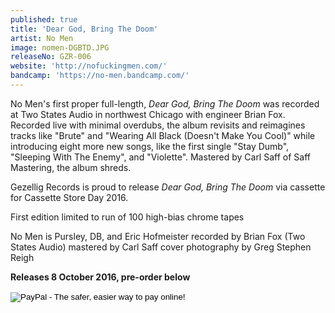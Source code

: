 ```yaml
---
published: true
title: 'Dear God, Bring The Doom'
artist: No Men
image: nomen-DGBTD.JPG
releaseNo: GZR-006
website: 'http://nofuckingmen.com/'
bandcamp: 'https://no-men.bandcamp.com/'
---
```

No Men's first proper full-length, _Dear God, Bring The Doom_ was recorded at Two States Audio in northwest Chicago with engineer Brian Fox. Recorded live with minimal overdubs, the album revisits and reimagines tracks like "Brute" and "Wearing All Black (Doesn't Make You Cool)" while introducing eight more new songs, like the first single "Stay Dumb", "Sleeping With The Enemy", and "Violette". Mastered by Carl Saff of Saff Mastering, the album shreds.

Gezellig Records is proud to release _Dear God, Bring The Doom_ via cassette for Cassette Store Day 2016. 

First edition limited to run of 100 high-bias chrome tapes

No Men is Pursley, DB, and Eric Hofmeister
recorded by Brian Fox (Two States Audio)
mastered by Carl Saff
cover photography by Greg Stephen Reigh 

**Releases 8 October 2016, pre-order below**

<form action="https://www.paypal.com/cgi-bin/webscr" method="post" target="_top">
<input type="hidden" name="cmd" value="_s-xclick">
<input type="hidden" name="hosted_button_id" value="AB4DJAK558WZ2">
<input type="image" src="https://www.paypalobjects.com/en_US/i/btn/btn_buynow_LG.gif" border="0" name="submit" alt="PayPal - The safer, easier way to pay online!">
<img alt="" border="0" src="https://www.paypalobjects.com/en_US/i/scr/pixel.gif" width="1" height="1">
</form>
